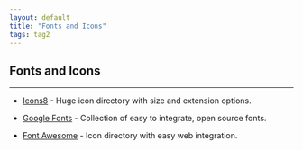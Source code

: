 ```yaml
---
layout: default
title: "Fonts and Icons"
tags: tag2
---
```

## Fonts and Icons
***


* [Icons8](https://icons8.com/ "Icons8") - Huge icon directory with size and extension options.

* [Google Fonts](https://www.linkedin.com/in/michael-v-a294a7126/ "LinkedIn") - Collection of easy to integrate, open source fonts.

* [Font Awesome](http://fontawesome.io/ "Font Awesome") - Icon directory with easy web integration.